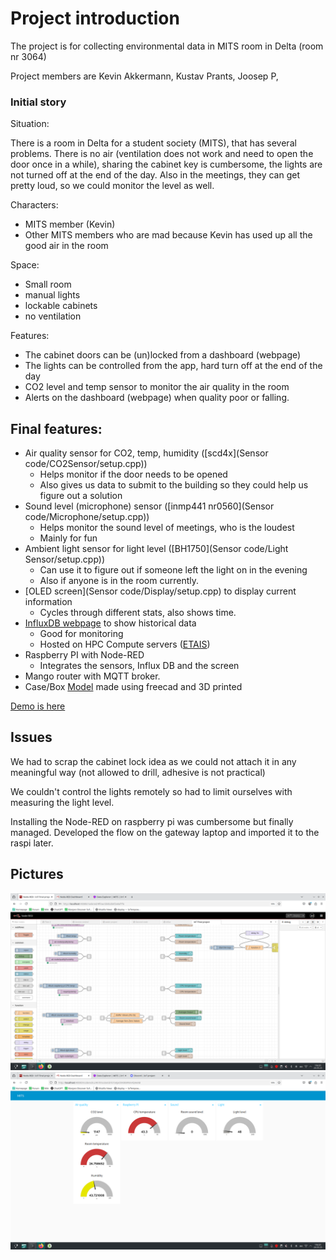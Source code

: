 # Project introduction

The project is for collecting environmental data in MITS room in Delta (room nr 3064)

Project members are Kevin Akkermann, Kustav Prants, Joosep P, 


### Initial story 
Situation: 

There is a room in Delta for a student society (MITS), that has several problems. There is no air (ventilation does not work and need to open the door once in a while), sharing the cabinet key is cumbersome, the lights are not turned off at the end of the day. Also in the meetings, they can get pretty loud, so we could monitor the level as well.

Characters:
- MITS member (Kevin)
- Other MITS members who are mad because Kevin has used up all the good air in the room

Space:
- Small room
- manual lights
- lockable cabinets
- no ventilation

Features:
- The cabinet doors can be (un)locked from a dashboard (webpage)
- The lights can be controlled from the app, hard turn off at the end of the day
- CO2 level and temp sensor to monitor the air quality in the room
- Alerts on the dashboard (webpage) when quality poor or falling.

## Final features:
- Air quality sensor for CO2, temp, humidity ([scd4x](Sensor code/CO2Sensor/setup.cpp))
	- Helps monitor if the door needs to be opened
	- Also gives us data to submit to the building so they could help us figure out a solution
- Sound level (microphone) sensor ([inmp441 nr0560](Sensor code/Microphone/setup.cpp))
	- Helps monitor the sound level of meetings, who is the loudest
	- Mainly for fun
- Ambient light sensor for light level ([BH1750](Sensor code/Light Sensor/setup.cpp))
	- Can use it to figure out if someone left the light on in the evening
	- Also if anyone is in the room currently.
- [OLED screen](Sensor code/Display/setup.cpp) to display current information
	- Cycles through different stats, also shows time.
- [InfluxDB webpage](https://iot.mits.ee/signin) to show historical data
	- Good for monitoring
	- Hosted on HPC Compute servers ([ETAIS](https://etais.ee/en/))
- Raspberry PI with Node-RED
	- Integrates the sensors, Influx DB and the screen
- Mango router with MQTT broker.
- Case/Box [Model](models/) made using freecad and 3D printed

[Demo is here](https://youtu.be/cNSxGGneTIk)

## Issues

We had to scrap the cabinet lock idea as we could not attach it in any meaningful way (not allowed to drill, adhesive is not practical)

We couldn't control the lights remotely so had to limit ourselves with measuring the light level.

Installing the Node-RED on raspberry pi was cumbersome but finally managed. Developed the flow on the gateway laptop and imported it to the raspi later.


## Pictures
![Node-RED](pictures/node-red.png)
![dashboard](pictures/dashboard.png)
